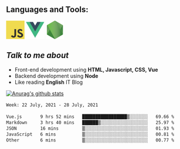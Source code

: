 ## **Languages and Tools:**      
<code><img height="50" src="https://raw.githubusercontent.com/github/explore/80688e429a7d4ef2fca1e82350fe8e3517d3494d/topics/javascript/javascript.png"></code>
<code><img height="50"  src="https://raw.githubusercontent.com/github/explore/80688e429a7d4ef2fca1e82350fe8e3517d3494d/topics/vue/vue.png"></code>
<code><img height="50"  src="https://raw.githubusercontent.com/github/explore/80688e429a7d4ef2fca1e82350fe8e3517d3494d/topics/nodejs/nodejs.png"></code>

## *Talk to me about*
- Front-end development using **HTML, Javascript, CSS, Vue**
- Backend development using **Node**
- Like reading **English** IT Blog    

[![Anurag's github stats](https://github-readme-stats.vercel.app/api?username=qdi5)](https://github.com/anuraghazra/github-readme-stats)    

<!--START_SECTION:waka-->
```text
Week: 22 July, 2021 - 28 July, 2021

Vue.js       9 hrs 52 mins   █████████████████▒░░░░░░░   69.66 % 
Markdown     3 hrs 40 mins   ██████▒░░░░░░░░░░░░░░░░░░   25.97 % 
JSON         16 mins         ▒░░░░░░░░░░░░░░░░░░░░░░░░   01.93 % 
JavaScript   6 mins          ▒░░░░░░░░░░░░░░░░░░░░░░░░   00.81 % 
Other        6 mins          ▒░░░░░░░░░░░░░░░░░░░░░░░░   00.77 % 
```
<!--END_SECTION:waka-->
